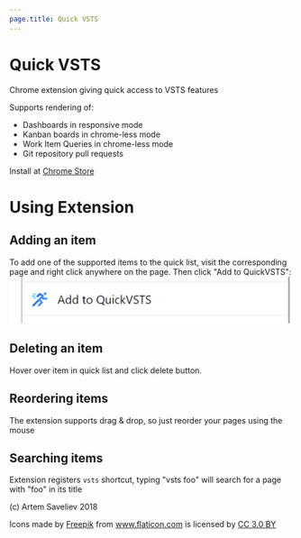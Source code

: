 ```yaml
---
page.title: Quick VSTS
---
```


# Quick VSTS

Chrome extension giving quick access to VSTS features

Supports rendering of:
* Dashboards in responsive mode
* Kanban boards in chrome-less mode
* Work Item Queries in chrome-less mode
* Git repository pull requests

Install at [Chrome Store](https://chrome.google.com/webstore/detail/quick-vsts/fllgkonafgljadeomhfpnbanfmaimcbp)

# Using Extension
## Adding an item
To add one of the supported items to the quick list, visit the corresponding page and right click anywhere on the page. Then click "Add to QuickVSTS":
![add link](add.png)

## Deleting an item
Hover over item in quick list and click delete button.

## Reordering items
The extension supports drag & drop, so just reorder your pages using the mouse

## Searching items
Extension registers ```vsts``` shortcut, typing "vsts foo" will search for a page with "foo" in its title


(c) Artem Saveliev 2018

Icons made by <a href="http://www.freepik.com" title="Freepik">Freepik</a> from <a href="https://www.flaticon.com/" title="Flaticon">www.flaticon.com</a> is licensed by <a href="http://creativecommons.org/licenses/by/3.0/" title="Creative Commons BY 3.0" target="_blank">CC 3.0 BY</a>